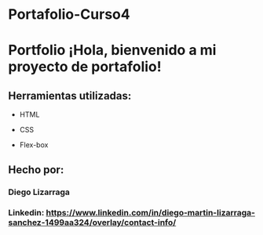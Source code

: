 # Portafolio-Curso4

# Portfolio ¡Hola, bienvenido a mi proyecto de portafolio!


## Herramientas utilizadas:

* HTML

* CSS

* Flex-box

## Hecho por:

### Diego Lizarraga

### Linkedin: https://www.linkedin.com/in/diego-martin-lizarraga-sanchez-1499aa324/overlay/contact-info/
